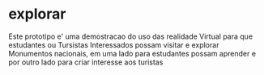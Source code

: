 # explorar
 Este prototipo e' uma demostracao do uso das realidade Virtual para que estudantes ou Tursistas Interessados possam visitar e explorar Monumentos nacionais, em uma lado para estudantes possam aprender e por outro lado para criar interesse aos turistas
